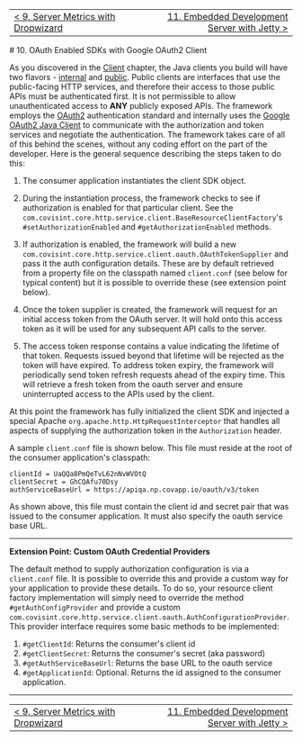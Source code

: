 <table>
  <tr>
    <td><a href="dropwizard-metrics">&lt; 9. Server Metrics with Dropwizard</a></td>
    <td align="right"><a href="jetty-development">11. Embedded Development Server with Jetty &gt;</a></td>
  </tr>
</table>
# 10. OAuth Enabled SDKs with Google OAuth2 Client

As you discovered in the [Client](implementation-client) chapter, the Java clients you build will have two flavors - [internal](http://git.covisintrnd.com/eng-core/http-service-framework/wikis/http-service-framework-2-0-0#internal) and [public](http://git.covisintrnd.com/eng-core/http-service-framework/wikis/http-service-framework-2-0-0#external).  Public clients are interfaces that use the public-facing HTTP services, and therefore their access to those public APIs must be authenticated first.  It is not permissible to allow unauthenticated access to __ANY__ publicly exposed APIs.  The framework employs the [OAuth2](https://tools.ietf.org/html/rfc6749) authentication standard and internally uses the [Google OAuth2 Java Client](https://developers.google.com/api-client-library/java/google-api-java-client/oauth2) to communicate with the authorization and token services and negotiate the authentication.  The framework takes care of all of this behind the scenes, without any coding effort on the part of the developer.  Here is the general sequence describing the steps taken to do this:

1. The consumer application instantiates the client SDK object.

2. During the instantiation process, the framework checks to see if authorization is enabled for that particular client.  See the ```com.covisint.core.http.service.client.BaseResourceClientFactory```'s ```#setAuthorizationEnabled``` and ```#getAuthorizationEnabled``` methods.

3. If authorization is enabled, the framework will build a new ```com.covisint.core.http.service.client.oauth.OAuthTokenSupplier``` and pass it the auth configuration details.  These are by default retrieved from a property file on the classpath named ```client.conf``` (see below for typical content) but it is possible to override these (see extension point below).

4. Once the token supplier is created, the framework will request for an initial access token from the OAuth server.  It will hold onto this access token as it will be used for any subsequent API calls to the server.

5. The access token response contains a value indicating the lifetime of that token.  Requests issued beyond that lifetime will be rejected as the token will have expired.  To address token expiry, the framework will periodically send token refresh requests ahead of the expiry time.  This will retrieve a fresh token from the oauth server and ensure uninterrupted access to the APIs used by the client.

At this point the framework has fully initialized the client SDK and injected a special Apache ```org.apache.http.HttpRequestInterceptor``` that handles all aspects of supplying the authorization token in the ```Authorization``` header.

A sample ```client.conf``` file is shown below.  This file must reside at the root of the consumer application's classpath:

```
clientId = UaQQa8PmQeTvL62nNvWVOtQ
clientSecret = GhCQAfu70Dsy
authServiceBaseUrl = https://apiqa.np.covapp.io/oauth/v3/token
```
  
As shown above, this file must contain the client id and secret pair that was issued to the consumer application.  It must also specify the oauth service base URL.

***
__Extension Point: Custom OAuth Credential Providers__

The default method to supply authorization configuration is via a ```client.conf``` file.  It is possible to override this and provide a custom way for your application to provide these details.  To do so, your resource client factory implementation will simply need to override the method ```#getAuthConfigProvider``` and provide a custom ```com.covisint.core.http.service.client.oauth.AuthConfigurationProvider```.  This provider interface requires some basic methods to be implemented:

1. ```#getClientId```: Returns the consumer's client id
2. ```#getClientSecret```: Returns the consumer's secret (aka password)
3. ```#getAuthServiceBaseUrl```: Returns the base URL to the oauth service
4. ```#getApplicationId```: Optional.  Returns the id assigned to the consumer application.

***



<table>
  <tr>
    <td><a href="dropwizard-metrics">&lt; 9. Server Metrics with Dropwizard</a></td>
    <td align="right"><a href="jetty-development">11. Embedded Development Server with Jetty &gt;</a></td>
  </tr>
</table>